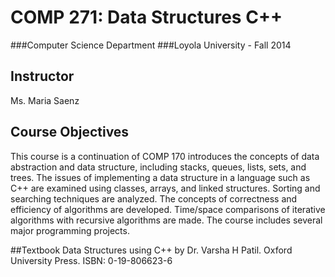 COMP 271: Data Structures C++
==============================
###Computer Science Department
###Loyola University - Fall 2014

## Instructor
Ms. Maria Saenz

## Course Objectives

This course is a continuation of COMP 170 introduces the concepts of data abstraction and data structure, 
including stacks, queues, lists, sets, and trees. The issues of implementing a data structure in a language such as C++ 
are examined using classes, arrays, and linked structures. Sorting and searching techniques are analyzed. 
The concepts of correctness and efficiency of algorithms are developed. Time/space comparisons of iterative algorithms 
with recursive algorithms are made. The course includes several major programming projects.

##Textbook
Data Structures using C++ by Dr. Varsha H Patil. Oxford University Press.
ISBN: 0-19-806623-6
